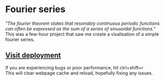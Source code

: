 # Fourier series
*"The fourier theorem states that resonably continuous periodic functions can often be expressed as the sum of a series of sinusoidal functions."*\
This was a few-hour project that saw me create a visalisation of a simple fourier series.

## [Visit deployment](https://elliot-mb.github.io/fourier-series/)
If you are experiencing bugs or poor performance, hit ctrl+shift+r\
This will clear webpage cache and reload, hopefully fixing any issues.
